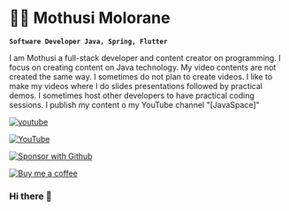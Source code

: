 
# 👨‍💻 Mothusi Molorane

**`Software Developer Java, Spring, Flutter`**

I am Mothusi a full-stack developer and content creator on programming. I focus on creating content on Java technology. My video contents are not created the same way. I sometimes do not plan to create videos. I like to make my videos where I do slides presentations followed by practical demos. I sometimes host other developers to have practical coding sessions. I publish my content o my YouTube channel "[JavaSpace]" 


<p align="left">
  <a href="https://www.youtube.com/channel/UC5BkBVEep9_jc54l9W_SW0g">
    <img alt="youtube" src="" title="Subscribe to my YouTube channel" src="https:/custom-icon-badges.demolab.com/youtube/channel/subscribers" />
  </a>
</p>

 [![YouTube](https://custom-icon-badges.demolab.com/badge/-Subscribe-red?style=for-the-badge&logo=video&logoColor=white)](https://www.youtube.com/channel/UCipSxT7a3rn81vGLw9lqRkg?sub_confirmation=1 "Subscribe to my YouTube channel")
  
[![Sponsor with Github](https://custom-icon-badges.demolab.com/badge/-Sponsor-ea4aaa?style=for-the-badge&logo=heart&logoColor=white)](https://github.com/sponsors/DenverCoder1 "Sponsor me on GitHub")
  
[![Buy me a coffee](https://custom-icon-badges.demolab.com/badge/-Buy_me_a_coffee-FF5E5B?style=for-the-badge&logo=kofi&logoColor=white)](https://ko-fi.com/jlawrence "Buy me a coffee")

### Hi there 👋

<!--
**molorane/molorane** is a ✨ _special_ ✨ repository because its `README.md` (this file) appears on your GitHub profile.

Here are some ideas to get you started:

- 🔭 I’m currently working on ...
- 🌱 I’m currently learning ...
- 👯 I’m looking to collaborate on ...
- 🤔 I’m looking for help with ...
- 💬 Ask me about ...
- 📫 How to reach me: ...
- 😄 Pronouns: ...
- ⚡ Fun fact: ...
-->
